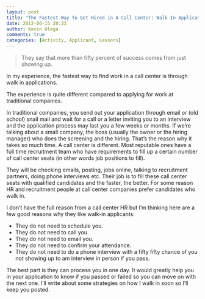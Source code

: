```yaml
---
layout: post
title: "The Fastest Way To Get Hired in A Call Center: Walk In Applications"
date: 2012-06-15 20:23
author: Kevin Olega
comments: true
categories: [Activity, Applicant, Lessons]
---
```

> They say that more than fifty percent of success comes from just showing up.

In my experience, the fastest way to find work in a call center is through walk in applications. 

The experience is quite different compared to applying for work at traditional companies. 

In traditional companies, you send out your application through email or (old school) snail mail and wait for a call or a letter inviting you to an interview and the application process may last you a few weeks or months. If we’re talking about a small company, the boss (usually the owner or the hiring manager) who does the screening and the hiring. That’s the reason why it takes so much time. A call center is different. Most reputable ones have a full time recruitment team who have requirements to fill up a certain number of call center seats (in other words job positions to fill). 

They will be checking emails, posting, jobs online, talking to recruitment partners, doing phone interviews etc. Their job is to fill these call center seats with qualified candidates and the faster, the better. For some reason HR and recruitment people at call center companies prefer candidates who walk in. 

I don’t have the full reason from a call center HR but I’m thinking here are a few good reasons why they like walk-in applicants:

- They do not need to schedule you.
- They do not need to call you.
- They do not need to email you.
- They do not need to confirm your attendance.
- They do not need to do a phone interview with a fifty fifty chance of you not showing up to am interview in person if you pass.

The best part is they can process you in one day. It would greatly help you in your application to know if you passed or failed so you can move on with the next one. I’ll write about some strategies on how I walk in soon so I’ll keep you posted. 
